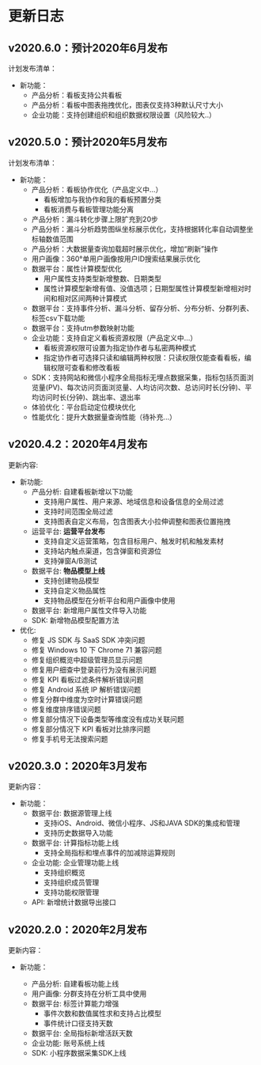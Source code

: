 # 更新日志

## v2020.6.0：预计2020年6月发布

计划发布清单：

* 新功能：
  * 产品分析：看板支持公共看板
  * 产品分析：看板中图表拖拽优化，图表仅支持3种默认尺寸大小
  * 企业功能：支持创建组织和组织数据权限设置（风险较大..）

## v2020.5.0：预计2020年5月发布

计划发布清单：

* 新功能：
  * 产品分析：看板协作优化（产品定义中...）
    * 看板增加与我协作和我的看板预置分类
    * 看板消费与看板管理功能分离
  * 产品分析：漏斗转化步骤上限扩充到20步
  * 产品分析：漏斗分析趋势图纵坐标展示优化，支持根据转化率自动调整坐标轴数值范围
  * 产品分析：大数据量查询加载超时展示优化，增加“刷新”操作
  * 用户画像：360°单用户画像按用户ID搜索结果展示优化
  * 数据平台：属性计算模型优化
    * 用户属性支持类型新增整数、日期类型
    * 属性计算模型新增有值、没值选项；日期型属性计算模型新增相对时间和相对区间两种计算模式
  * 数据平台：支持事件分析、漏斗分析、留存分析、分布分析、分群列表、标签csv下载功能
  * 数据平台：支持utm参数映射功能
  * 企业功能：支持自定义看板资源权限（产品定义中...）
    * 看板资源权限可设置为指定协作者与私密两种模式
    * 指定协作者可选择只读和编辑两种权限：只读权限仅能查看看板，编辑权限可查看和修改看板
  * SDK：支持网站和微信小程序全局指标无埋点数据采集，指标包括页面浏览量\(PV\)、每次访问页面浏览量、人均访问次数、总访问时长\(分钟\)、平均访问时长\(分钟\)、跳出率、退出率
  * 体验优化：平台启动定位模块优化
  * 性能优化：提升大数据量查询性能（待补充...）

## v2020.4.2：2020年4月发布

更新内容:

* 新功能:
  * 产品分析: 自建看板新增以下功能
    * 支持用户属性、用户来源、地域信息和设备信息的全局过滤
    * 支持时间范围全局过滤
    * 支持图表自定义布局，包含图表大小拉伸调整和图表位置拖拽
  * 运营平台: **运营平台发布**
    * 支持自定义运营策略，包含目标用户、触发时机和触发素材
    * 支持站内触点渠道，包含弹窗和资源位
    * 支持弹窗A/B测试
  * 数据平台: **物品模型上线**
    * 支持创建物品模型
    * 支持自定义物品属性
    * 支持物品模型在分析平台和用户画像中使用
  * 数据平台: 新增用户属性文件导入功能
  * SDK: 新增物品模型配置方法
* 优化: 
  * 修复 JS SDK 与 SaaS SDK 冲突问题 
  * 修复 Windows 10 下 Chrome 71 兼容问题 
  * 修复组织概览中超级管理员显示问题 
  * 修复用户细查中登录前行为没有展示问题 
  * 修复 KPI 看板过滤条件解析错误问题 
  * 修复 Android 系统 IP 解析错误问题 
  * 修复分群中维度为空时计算错误问题 
  * 修复维度排序错误问题 
  * 修复部分情况下设备类型等维度没有成功关联问题
  * 修复部分情况下 KPI 看板对比排序问题 
  * 修复手机号无法搜索问题 

## v2020.3.0：2020年3月发布

更新内容：

* 新功能：
  * 数据平台: 数据源管理上线
    * 支持iOS、Android、微信小程序、JS和JAVA SDK的集成和管理
    * 支持历史数据导入功能
  * 数据平台: 计算指标功能上线
    * 支持全局指标和埋点事件的加减除运算规则
  * 企业功能: 企业管理功能上线
    * 支持组织概览
    * 支持组织成员管理
    * 支持功能权限管理
  * API: 新增统计数据导出接口

## v2020.2.0：2020年2月发布

更新内容：

* 新功能：

  * 产品分析: 自建看板功能上线
  * 用户画像: 分群支持在分析工具中使用
  * 数据平台: 标签计算能力增强
    * 事件次数和数值属性求和支持占比模型
    * 事件统计口径支持天数
  * 数据平台: 全局指标新增活跃天数
  * 企业功能: 账号系统上线
  * SDK: 小程序数据采集SDK上线

